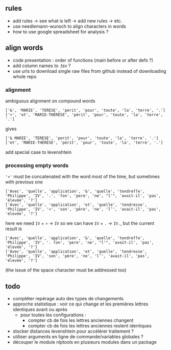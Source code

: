 ## rules

* add rules → see what is left → add new rules → etc.
* use needlemann-wunsch to align characters in words
* how to use google spreadsheet for analysis ?

## align words

* code presentation : order of functions (main before or after defs ?)
* add column names to .tsv ?
* use urls to download single raw files from github instead of downloading whole repo

### alignment

ambiguous alignment on compound words

```
['&', 'MARIE', 'TERESE', 'perit', 'pour', 'toute', 'la', 'terre', '.']
['¤', 'et', 'MARIE-THÉRÈSE', 'périt', 'pour', 'toute', 'la', 'terre', '.']
```

gives

```
['& MARIE', 'TERESE', 'perit', 'pour', 'toute', 'la', 'terre', '.']
['et', 'MARIE-THÉRÈSE', 'périt', 'pour', 'toute', 'la', 'terre', '.']
```

add special case to levenshtein

### processing empty words

`'¤'` must be concatenated with the word most of the time, but sometimes with previous one

```
['Avec', 'quelle', 'application', '&', 'quelle', 'tendreſſe', 'Philippe', 'IV', '.', 'ſon', 'pere', 'ne', "l'", 'avoit-il', 'pas', 'élevée', '?']
['Avec', 'quelle', 'application', 'et', 'quelle', 'tendresse', 'Philippe', 'IV', '¤', 'son', 'père', 'ne', 'l’', 'avait-il', 'pas', 'élevée', '?']
```

here we need `IV` + `¤` → `IV` so we can have `IV` + `.` → `IV.`, but the current result is

```
['Avec', 'quelle', 'application', '&', 'quelle', 'tendreſſe', 'Philippe', 'IV', '. ſon', 'pere', 'ne', "l'", 'avoit-il', 'pas', 'élevée', '?']
['Avec', 'quelle', 'application', 'et', 'quelle', 'tendresse', 'Philippe', 'IV', 'son', 'père', 'ne', 'l’', 'avait-il', 'pas', 'élevée', '?']
```

(the issue of the space character must be addressed too)

## todo

* compléter repérage auto des types de changements
* approche statistique : voir ce qui change et les premières lettres identiques avant ou après
  * pour toutes les configurations :
    * compter cb de fois les lettres anciennes changent
    * compter cb de fois les lettres anciennes restent identiques
* stocker distances levenshtein pour accélérer traitement ?
* utiliser arguments en ligne de commande/variables globales ?
* découper le module nlptools en plusieurs modules dans un package